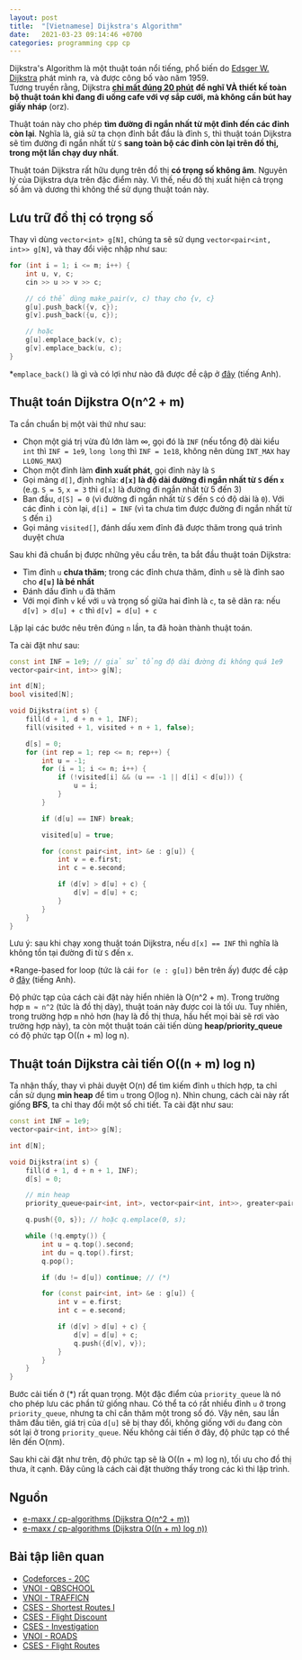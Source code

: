 ```yaml
---
layout: post
title:  "[Vietnamese] Dijkstra's Algorithm"
date:   2021-03-23 09:14:46 +0700
categories: programming cpp cp
---
```


Dijkstra's Algorithm là một thuật toán nổi tiếng, phổ biến do [Edsger W. Dijkstra](https://en.wikipedia.org/wiki/Edsger_W._Dijkstra) phát minh ra, và được công bố vào năm 1959.<br/>
Tương truyền rằng, Dijkstra [**chỉ mất đúng 20 phút**](https://cacm.acm.org/magazines/2010/8/96632-an-interview-with-edsger-w-dijkstra/fulltext)
**để nghĩ VÀ thiết kế toàn bộ thuật toán khi đang đi uống cafe với vợ sắp cưới, mà không cần bút hay giấy nháp** (orz).

Thuật toán này cho phép **tìm đường đi ngắn nhất từ một đỉnh đến các đỉnh còn lại**. Nghĩa là, giả sử ta chọn đỉnh bắt đầu là đỉnh `S`, thì thuật toán Dijkstra sẽ tìm đường đi ngắn nhất
từ `S` **sang toàn bộ các đỉnh còn lại trên đồ thị, trong một lần chạy duy nhất**.

Thuật toán Dijkstra rất hữu dụng trên đồ thị **có trọng số không âm**. Nguyên lý của Dijkstra dựa trên đặc điểm này. Vì thế, nếu đồ thị xuất hiện cả trọng số âm và dương thì không thể
sử dụng thuật toán này.

## Lưu trữ đồ thị có trọng số

Thay vì dùng `vector<int> g[N]`, chúng ta sẽ sử dụng `vector<pair<int, int>> g[N]`, và thay đổi việc nhập như sau:
```cpp
for (int i = 1; i <= m; i++) {
    int u, v, c;
    cin >> u >> v >> c;

    // có thể dùng make_pair(v, c) thay cho {v, c}
    g[u].push_back({v, c});
    g[v].push_back({u, c});

    // hoặc
    g[u].emplace_back(v, c);
    g[v].emplace_back(u, c);
}
```
\*`emplace_back()` là gì và có lợi như nào đã được đề cập ở [đây](/programming/cpp/cp/2021/03/16/my-favorite-cp-tricks.html) (tiếng Anh).

## Thuật toán Dijkstra O(n^2 + m)

Ta cần chuẩn bị một vài thứ như sau:
* Chọn một giá trị vừa đủ lớn làm ∞, gọi đó là `INF` (nếu tổng độ dài kiểu `int` thì `INF = 1e9`, `long long` thì `INF = 1e18`, không nên dùng `INT_MAX` hay `LLONG_MAX`)
* Chọn một đỉnh làm **đỉnh xuất phát**, gọi đỉnh này là `S`
* Gọi mảng `d[]`, định nghĩa: **`d[x]` là độ dài đường đi ngắn nhất từ `S` đến `x`** (e.g. `S = 5`, `x = 3` thì `d[x]` là đường đi ngắn nhất từ 5 đến 3)
* Ban đầu, `d[S] = 0` (vì đường đi ngắn nhất từ `S` đến `S` có độ dài là `0`). Với các đỉnh `i` còn lại, `d[i] = INF` (vì ta chưa tìm được đường đi ngắn nhất từ `S` đến `i`)
* Gọi mảng `visited[]`, đánh dấu xem đỉnh đã được thăm trong quá trình duyệt chưa

Sau khi đã chuẩn bị được những yêu cầu trên, ta bắt đầu thuật toán Dijkstra:
* Tìm đỉnh `u` **chưa thăm**; trong các đỉnh chưa thăm, đỉnh `u` sẽ là đỉnh sao cho **`d[u]` là bé nhất**
* Đánh dấu đỉnh `u` đã thăm
* Với mọi đỉnh `v` kề với `u` và trọng số giữa hai đỉnh là `c`, ta sẽ dãn ra: nếu `d[v] > d[u] + c` thì `d[v] = d[u] + c`

Lặp lại các bước nêu trên đúng `n` lần, ta đã hoàn thành thuật toán.

Ta cài đặt như sau:
```cpp
const int INF = 1e9; // giả sử tổng độ dài đường đi không quá 1e9
vector<pair<int, int>> g[N];

int d[N];
bool visited[N];

void Dijkstra(int s) {
    fill(d + 1, d + n + 1, INF);
    fill(visited + 1, visited + n + 1, false);

    d[s] = 0;
    for (int rep = 1; rep <= n; rep++) {
        int u = -1;
        for (i = 1; i <= n; i++) {
            if (!visited[i] && (u == -1 || d[i] < d[u])) {
                u = i;
            }
        }

        if (d[u] == INF) break;

        visited[u] = true;

        for (const pair<int, int> &e : g[u]) {
            int v = e.first;
            int c = e.second;

            if (d[v] > d[u] + c) {
                d[v] = d[u] + c;
            }
        }
    }
}
```

Lưu ý: sau khi chạy xong thuật toán Dijkstra, nếu `d[x] == INF` thì nghĩa là không tồn tại đường đi từ `S` đến `x`.

\*Range-based for loop (tức là cái `for (e : g[u])` bên trên ấy) được đề cập ở [đây](/programming/cpp/cp/2021/03/16/my-favorite-cp-tricks.html) (tiếng Anh).

Độ phức tạp của cách cài đặt này hiển nhiên là O(n^2 + m). Trong trường hợp `m ≈ n^2` (tức là đồ thị dày), thuật toán này được coi là tối ưu.
Tuy nhiên, trong trường hợp `m` nhỏ hơn (hay là đồ thị thưa, hầu hết mọi bài sẽ rơi vào trường hợp này), ta còn một thuật toán cải tiến dùng **heap/priority\_queue**
có độ phức tạp O((n + m) log n).

## Thuật toán Dijkstra cải tiến O((n + m) log n)

Ta nhận thấy, thay vì phải duyệt O(n) để tìm kiếm đỉnh `u` thích hợp, ta chỉ cần sử dụng **min heap** để tìm `u` trong O(log n).
Nhìn chung, cách cài này rất giống **BFS**, ta chỉ thay đổi một số chi tiết.
Ta cài đặt như sau:
```cpp
const int INF = 1e9;
vector<pair<int, int>> g[N];

int d[N];

void Dijkstra(int s) {
    fill(d + 1, d + n + 1, INF);
    d[s] = 0;

    // min heap
    priority_queue<pair<int, int>, vector<pair<int, int>>, greater<pair<int, int>>> q;

    q.push({0, s}); // hoặc q.emplace(0, s);

    while (!q.empty()) {
        int u = q.top().second;
        int du = q.top().first;
        q.pop();

        if (du != d[u]) continue; // (*)

        for (const pair<int, int> &e : g[u]) {
            int v = e.first;
            int c = e.second;

            if (d[v] > d[u] + c) {
                d[v] = d[u] + c;
                q.push({d[v], v});
            }
        }
    }
}
```

Bước cải tiến ở (\*) rất quan trọng. Một đặc điểm của `priority_queue` là nó cho phép lưu các phần tử giống nhau.
Có thể ta có rất nhiều đỉnh `u` ở trong `priority_queue`, nhưng ta chỉ cần thăm một trong số đó. Vậy nên, sau lần thăm đầu tiên, giá trị của `d[u]` sẽ bị thay đổi,
không giống với `du` đang còn sót lại ở trong `priority_queue`. Nếu không cải tiến ở đây, độ phức tạp có thể lên đến O(nm).

Sau khi cài đặt như trên, độ phức tạp sẽ là O((n + m) log n), tối ưu cho đồ thị thưa, ít cạnh. Đây cũng là cách cài đặt thường thấy trong các kì thi lập trình.

## Nguồn
* [e-maxx / cp-algorithms (Dijkstra O(n^2 + m))](https://cp-algorithms.com/graph/dijkstra.html)
* [e-maxx / cp-algorithms (Dijkstra O((n + m) log n))](https://cp-algorithms.com/graph/dijkstra_sparse.html)

## Bài tập liên quan
* [Codeforces - 20C](https://codeforces.com/problemset/problem/20/C)
* [VNOI - QBSCHOOL](https://codeforces.com/group/FLVn1Sc504/contest/274518/problem/W)
* [VNOI - TRAFFICN](https://codeforces.com/group/FLVn1Sc504/contest/274566/problem/N)
* [CSES - Shortest Routes I](https://cses.fi/problemset/task/1671)
* [CSES - Flight Discount](https://cses.fi/problemset/task/1195)
* [CSES - Investigation](https://cses.fi/problemset/task/1202)
* [VNOI - ROADS](https://codeforces.com/group/FLVn1Sc504/contest/274521/problem/V)
* [CSES - Flight Routes](https://cses.fi/problemset/task/1196)
